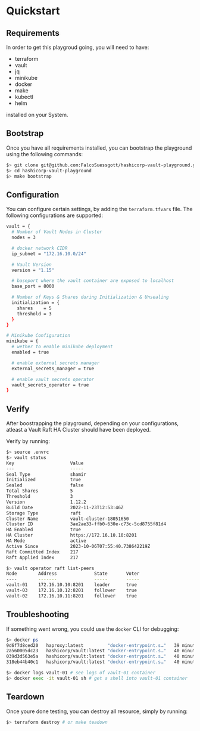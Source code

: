 # Quickstart

## Requirements
In order to get this playgroud going, you will need to have:

* terraform
* vault
* jq
* minikube
* docker
* make
* kubectl
* helm

installed on your System.

## Bootstrap
Once you have all requirements installed, you can bootstrap the playground using the following commands:

```bash
$> git clone git@github.com:FalcoSuessgott/hashicorp-vault-playground.git
$> cd hashicorp-vault-playground
$> make bootstrap
```

## Configuration
You can configure certain settings, by adding the `terraform.tfvars` file.
The following configurations are supported:

```bash
vault = {
  # Number of Vault Nodes in Cluster
  nodes = 3

  # docker network CIDR
  ip_subnet = "172.16.10.0/24"

  # Vault Version
  version = "1.15"

  # baseport where the vault container are exposed to localhost
  base_port = 8000

  # Number of Keys & Shares during Initialization & Unsealing
  initialization = {
    shares    = 5
    threshold = 3
  }
}

# Minikube Configuration
minikube = {
  # wether to enable minikube deployment
  enabled = true

  # enable external secrets manager
  external_secrets_manager = true

  # enable vault secrets operator
  vault_secrets_operator = true
}
```

## Verify
After boostrapping the playground, depending on your configurations, atleast a Vault Raft HA Cluster should have been deployed.

Verify by running:

```bash
$> source .envrc
$> vault status
Key                     Value
---                     -----
Seal Type               shamir
Initialized             true
Sealed                  false
Total Shares            5
Threshold               3
Version                 1.12.2
Build Date              2022-11-23T12:53:46Z
Storage Type            raft
Cluster Name            vault-cluster-18051650
Cluster ID              3ae2ae33-ffb0-630e-c73c-5cd8755f81d4
HA Enabled              true
HA Cluster              https://172.16.10.10:8201
HA Mode                 active
Active Since            2023-10-06T07:55:40.738642219Z
Raft Committed Index    217
Raft Applied Index      217

$> vault operator raft list-peers
Node        Address              State       Voter
----        -------              -----       -----
vault-01    172.16.10.10:8201    leader      true
vault-03    172.16.10.12:8201    follower    true
vault-02    172.16.10.11:8201    follower    true
```

## Troubleshooting
If something went wrong, you could use the `docker` CLI for debugging:

```bash
$> docker ps
9d6f7d8ced20   haproxy:latest         "docker-entrypoint.s…"   39 minutes ago   Up 39 minutes   0.0.0.0:443->443/tcp   haproxy
2a560005dc23   hashicorp/vault:latest "docker-entrypoint.s…"   40 minutes ago   Up 40 minutes   0.0.0.0:8001->8200/tcp vault-01
039d3d563e5a   hashicorp/vault:latest "docker-entrypoint.s…"   40 minutes ago   Up 40 minutes   0.0.0.0:8003->8200/tcp vault-03
318eb44b40c1   hashicorp/vault:latest "docker-entrypoint.s…"   40 minutes ago   Up 40 minutes   0.0.0.0:8002->8200/tcp vault-02

$> docker logs vault-01 # see logs of vault-01 container
$> docker exec -it vault-01 sh # get a shell into vault-01 container
```

## Teardown
Once youre done testing, you can destroy all resource, simply by running:

```bash
$> terraform destroy # or make teadown
```
